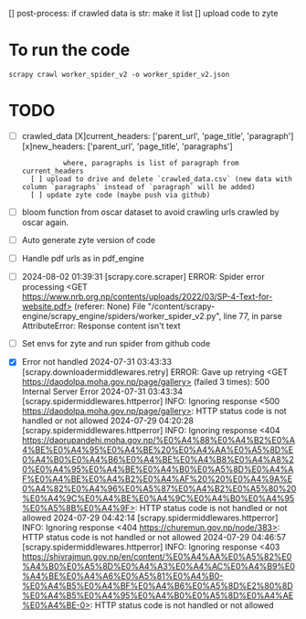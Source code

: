 [] post-process: if crawled data is str: make it list
[] upload code to zyte


# To run the code
`scrapy crawl worker_spider_v2 -o worker_spider_v2.json`

# TODO

* [ ] crawled_data
        [X]current_headers: ['parent_url', 'page_title', 'paragraph']
        [x]new_headers: ['parent_url', 'page_title', 'paragraphs']

                where, paragraphs is list of paragraph from current_headers
        [ ] upload to drive and delete `crawled_data.csv` (new data with column `paragraphs` instead of `paragraph` will be added)
        [ ] update zyte code (maybe push via github)
* [ ] bloom function from oscar dataset to avoid crawling urls crawled by oscar again.
* [ ] Auto generate zyte version of code
* [ ] Handle pdf urls as in pdf_engine

* [ ] 2024-08-02 01:39:31 [scrapy.core.scraper] ERROR: Spider error processing <GET https://www.nrb.org.np/contents/uploads/2022/03/SP-4-Text-for-website.pdf> (referer: None)
File "/content/scrapy-engine/scrapy_engine/spiders/worker_spider_v2.py", line 77, in parse
AttributeError: Response content isn't text

* [ ] Set envs for zyte and run spider from github code


* [X] Error not handled
2024-07-31 03:43:33 [scrapy.downloadermiddlewares.retry] ERROR: Gave up retrying <GET https://daodolpa.moha.gov.np/page/gallery> (failed 3 times): 500 Internal Server Error
2024-07-31 03:43:34 [scrapy.spidermiddlewares.httperror] INFO: Ignoring response <500 https://daodolpa.moha.gov.np/page/gallery>: HTTP status code is not handled or not allowed
2024-07-29 04:20:28 [scrapy.spidermiddlewares.httperror] INFO: Ignoring response <404 https://daorupandehi.moha.gov.np/%E0%A4%88%E0%A4%B2%E0%A4%BE%E0%A4%95%E0%A4%BE%20%E0%A4%AA%E0%A5%8D%E0%A4%B0%E0%A4%B6%E0%A4%BE%E0%A4%B8%E0%A4%A8%20%E0%A4%95%E0%A4%BE%E0%A4%B0%E0%A5%8D%E0%A4%AF%E0%A4%BE%E0%A4%B2%E0%A4%AF%20%20%E0%A4%9A%E0%A4%82%E0%A4%96%E0%A5%87%E0%A4%B2%E0%A5%80%20%E0%A4%9C%E0%A4%BE%E0%A4%9C%E0%A4%B0%E0%A4%95%E0%A5%8B%E0%A4%9F>: HTTP status code is not handled or not allowed
2024-07-29 04:42:14 [scrapy.spidermiddlewares.httperror] INFO: Ignoring response <404 https://churemun.gov.np/node/383>: HTTP status code is not handled or not allowed
2024-07-29 04:46:57 [scrapy.spidermiddlewares.httperror] INFO: Ignoring response <403 https://shivrajmun.gov.np/en/content/%E0%A4%AA%E0%A5%82%E0%A4%B0%E0%A5%8D%E0%A4%A3%E0%A4%AC%E0%A4%B9%E0%A4%BE%E0%A4%A6%E0%A5%81%E0%A4%B0-%E0%A4%B5%E0%A4%BF%E0%A4%B6%E0%A5%8D%E2%80%8D%E0%A4%B5%E0%A4%95%E0%A4%B0%E0%A5%8D%E0%A4%AE%E0%A4%BE-0>: HTTP status code is not handled or not allowed


